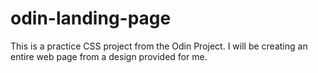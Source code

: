 # odin-landing-page

This is a practice CSS project from the Odin Project. I will be creating an entire web page from a design provided for me.

